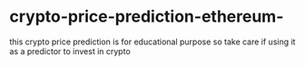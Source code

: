 # crypto-price-prediction-ethereum-
this crypto price prediction is for educational purpose so take care if using it as a predictor to invest in crypto 
